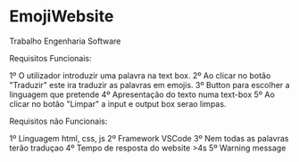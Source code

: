 # EmojiWebsite

Trabalho Engenharia Software

Requisitos Funcionais:

1º O utilizador introduzir uma palavra na text box.
2º Ao clicar no botão "Traduzir" este ira traduzir as palavras em emojis.
3º Button para escolher a linguagem que pretende
4º Apresentação do texto numa text-box
5º Ao clicar no botão "Limpar" a input e output box serao limpas.

Requisitos não Funcionais:

1º Linguagem html, css, js
2º Framework VSCode
3º Nem todas as palavras terão traduçao
4º Tempo de resposta do website >4s
5º Warning message
